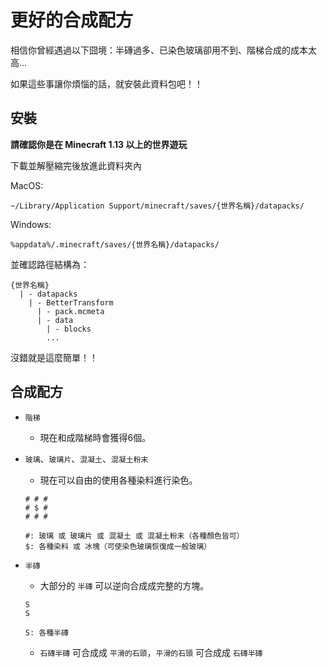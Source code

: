 # 更好的合成配方

相信你曾經遇過以下囧境：半磚過多、已染色玻璃卻用不到、階梯合成的成本太高...

如果這些事讓你煩惱的話，就安裝此資料包吧！！

## 安裝

**請確認你是在 Minecraft 1.13 以上的世界遊玩**

下載並解壓縮完後放進此資料夾內

MacOS:

`~/Library/Application Support/minecraft/saves/{世界名稱}/datapacks/`

Windows:

`%appdata%/.minecraft/saves/{世界名稱}/datapacks/`

並確認路徑結構為：

```
{世界名稱}
  | - datapacks
    | - BetterTransform
      | - pack.mcmeta
      | - data
        | - blocks
        ...
```

沒錯就是這麼簡單！！

## 合成配方

- `階梯`
  - 現在和成階梯時會獲得6個。

- `玻璃`、`玻璃片`、`混凝土`、`混凝土粉末`
  - 現在可以自由的使用各種染料進行染色。
  ```
  # # #
  # $ #
  # # #
  
  #: 玻璃 或 玻璃片 或 混凝土 或 混凝土粉末（各種顏色皆可）
  $: 各種染料 或 冰塊（可使染色玻璃恢復成一般玻璃）
  ```

- `半磚`
  - 大部分的 `半磚` 可以逆向合成成完整的方塊。
  ```
  S
  S
  
  S: 各種半磚
  ```

  - `石磚半磚` 可合成成 `平滑的石頭`，`平滑的石頭` 可合成成 `石磚半磚`


